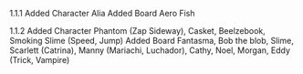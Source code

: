 1.1.1
Added Character Alia
Added Board Aero Fish 


1.1.2
Added Character Phantom (Zap Sideway), Casket, Beelzebook, Smoking Slime (Speed, Jump)
Added Board Fantasma, Bob the blob, Slime, Scarlett (Catrina), Manny (Mariachi, Luchador), Cathy, Noel, Morgan, Eddy (Trick, Vampire)
